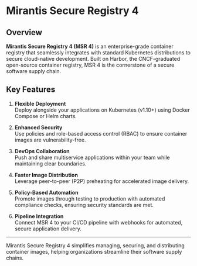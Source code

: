 # Mirantis Secure Registry 4 

## Overview

**Mirantis Secure Registry 4 (MSR 4)** is an enterprise-grade container registry that seamlessly integrates with standard Kubernetes distributions to secure cloud-native development. Built on Harbor, the CNCF-graduated open-source container registry, MSR 4 is the cornerstone of a secure software supply chain.

## Key Features

1. **Flexible Deployment**  
   Deploy alongside your applications on Kubernetes (v1.10+) using Docker Compose or Helm charts.

2. **Enhanced Security**  
   Use policies and role-based access control (RBAC) to ensure container images are vulnerability-free.

3. **DevOps Collaboration**  
   Push and share multiservice applications within your team while maintaining clear boundaries.

4. **Faster Image Distribution**  
   Leverage peer-to-peer (P2P) preheating for accelerated image delivery.

5. **Policy-Based Automation**  
   Promote images through testing to production with automated compliance checks, ensuring security standards are met.

6. **Pipeline Integration**  
   Connect MSR 4 to your CI/CD pipeline with webhooks for automated, secure application delivery.

---

Mirantis Secure Registry 4 simplifies managing, securing, and distributing container images, helping organizations streamline their software supply chains.
